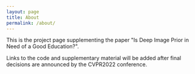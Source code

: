```yaml
---
layout: page
title: About
permalink: /about/
---
```


This is the project page supplementing the paper "Is Deep Image Prior in Need of a Good Education?".

Links to the code and supplementary material will be added after final decisions are announced by the CVPR2022 conference.
